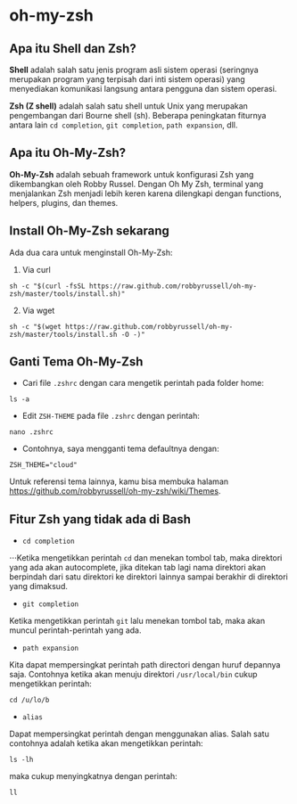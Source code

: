 # oh-my-zsh

## Apa itu Shell dan Zsh?

**Shell** adalah salah satu jenis program asli sistem operasi (seringnya merupakan program yang terpisah dari inti sistem operasi) yang menyediakan komunikasi langsung antara pengguna dan sistem operasi.

**Zsh (Z shell)** adalah salah satu shell untuk Unix yang merupakan pengembangan dari Bourne shell (sh). Beberapa peningkatan fiturnya antara lain ```cd completion```, ```git completion```, ```path expansion```, dll.

## Apa itu Oh-My-Zsh?

**Oh-My-Zsh** adalah sebuah framework untuk konfigurasi Zsh yang dikembangkan oleh Robby Russel. Dengan Oh My Zsh, terminal yang menjalankan Zsh menjadi lebih keren karena dilengkapi dengan functions, helpers, plugins, dan themes.

## Install Oh-My-Zsh sekarang

Ada dua cara untuk menginstall Oh-My-Zsh: 

1. Via curl
```
sh -c "$(curl -fsSL https://raw.github.com/robbyrussell/oh-my-zsh/master/tools/install.sh)"
```

2. Via wget
```
sh -c "$(wget https://raw.github.com/robbyrussell/oh-my-zsh/master/tools/install.sh -O -)"
```

## Ganti Tema Oh-My-Zsh

* Cari file `.zshrc` dengan cara mengetik perintah pada folder home:
```
ls -a
```
* Edit `ZSH-THEME` pada file `.zshrc` dengan perintah:
```
nano .zshrc
```
* Contohnya, saya mengganti tema  defaultnya dengan:
```
ZSH_THEME="cloud"
```


Untuk referensi tema lainnya, kamu bisa membuka halaman <https://github.com/robbyrussell/oh-my-zsh/wiki/Themes>.

## Fitur Zsh yang tidak ada di Bash

* `cd completion`


⋅⋅⋅Ketika mengetikkan perintah `cd` dan menekan tombol tab, maka direktori yang ada akan autocomplete, jika ditekan tab lagi nama direktori akan berpindah dari satu direktori ke direktori lainnya sampai berakhir di direktori yang dimaksud.

* `git completion`

Ketika mengetikkan perintah `git` lalu menekan tombol tab, maka akan muncul perintah-perintah yang ada.

* `path expansion`

Kita dapat mempersingkat perintah path directori dengan huruf depannya saja. Contohnya ketika akan menuju direktori `/usr/local/bin` cukup mengetikkan perintah:
```
cd /u/lo/b
```

* `alias`

Dapat mempersingkat perintah dengan menggunakan alias. Salah satu contohnya adalah ketika akan mengetikkan perintah:
```
ls -lh
```
maka cukup menyingkatnya dengan perintah:
```
ll
```


